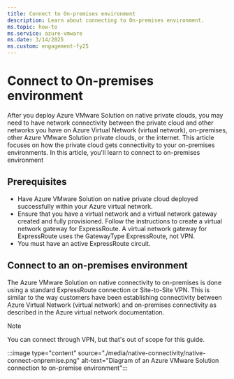 ```yaml
---
title: Connect to On-premises environment
description: Learn about connecting to On-premises environment.
ms.topic: how-to
ms.service: azure-vmware
ms.date: 3/14/2025
ms.custom: engagement-fy25
---
```

# Connect to On-premises environment

After you deploy Azure VMware Solution on native private clouds, you may need to have network connectivity between the private cloud and other networks you have on Azure Virtual Network (virtual network), on-premises, other Azure VMware Solution private clouds, or the internet. This article focuses on how the private cloud gets connectivity to your on-premises environments. In this article, you'll learn to connect to on-premises environment

## Prerequisites

- Have Azure VMware Solution on native private cloud deployed successfully within your Azure virtual network.
- Ensure that you have a virtual network and a virtual network gateway created and fully provisioned. Follow the instructions to create a virtual network gateway for ExpressRoute. A virtual network gateway for ExpressRoute uses the GatewayType ExpressRoute, not VPN.
- You must have an active ExpressRoute circuit.

## Connect to an on-premises environment

The Azure VMware Solution on native connectivity to on-premises is done using a standard ExpressRoute connection or Site-to-Site VPN. This is similar to the way customers have been establishing connectivity between Azure Virtual Network (virtual network) and on-premises connectivity as described in the Azure virtual network documentation.

> [!NOTE]
> You can connect through VPN, but that's out of scope for this guide.

:::image type="content" source="./media/native-connectivity/native-connect-onpremise.png" alt-text="Diagram of an Azure VMware Solution connection to on-premise environment":::
